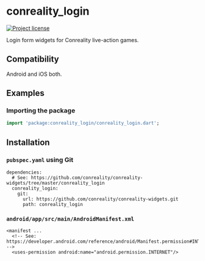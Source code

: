 conreality_login
================

[![Project license](https://img.shields.io/badge/license-Public%20Domain-blue.svg)](https://unlicense.org)

Login form widgets for Conreality live-action games.

Compatibility
-------------

Android and iOS both.

Examples
--------

### Importing the package

```dart
import 'package:conreality_login/conreality_login.dart';
```

Installation
------------

### `pubspec.yaml` using Git

    dependencies:
      # See: https://github.com/conreality/conreality-widgets/tree/master/conreality_login
      conreality_login:
        git:
          url: https://github.com/conreality/conreality-widgets.git
          path: conreality_login

### `android/app/src/main/AndroidManifest.xml`

    <manifest ...
      <!-- See: https://developer.android.com/reference/android/Manifest.permission#INTERNET -->
      <uses-permission android:name="android.permission.INTERNET"/>

